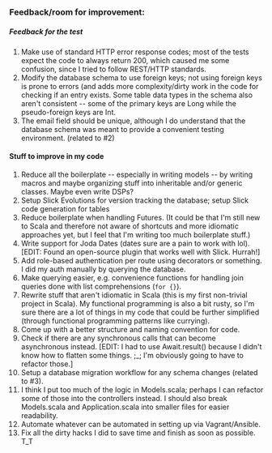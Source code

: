 ### Feedback/room for improvement:

##### Feedback for the test
1. Make use of standard HTTP error response codes; most of the tests expect the code to always
return 200, which caused me some confusion, since I tried to follow REST/HTTP standards.
2. Modify the database schema to use foreign keys; not using foreign keys is prone to errors (and
adds more complexity/dirty work in the code for checking if an entry exists. Some table data types
in the schema also aren't consistent -- some of the primary keys are Long while the pseudo-foreign
keys are Int.
3. The email field should be unique, although I do understand that the database schema was meant to
provide a convenient testing environment. (related to #2)

#### Stuff to improve in my code
1. Reduce all the boilerplate -- especially in writing models -- by writing macros and maybe
organizing stuff into inheritable and/or generic classes. Maybe even write DSPs?
2. Setup Slick Evolutions for version tracking the database; setup Slick code generation for tables
3. Reduce boilerplate when handling Futures. (It could be that I'm still new to Scala and therefore not aware of shortcuts and more idiomatic approaches yet, but I feel that I'm writing too much boilerplate stuff.)
4. Write support for Joda Dates (dates sure are a pain to work with lol). [EDIT: Found an
open-source plugin that works well with Slick. Hurrah!]
5. Add role-based authentication per route using decorators or something. I did my auth manually by querying the database.
6. Make querying easier, e.g. convenience functions for handling join queries done with list
comprehensions (`for {}`).
7. Rewrite stuff that aren't idiomatic in Scala (this is my first non-trivial project in Scala). My functional programming is also a bit rusty, so I'm sure there are a lot of things in my code that
could be further simplified (through functional programming patterns like currying).
8. Come up with a better structure and naming convention for code.
9. Check if there are any synchronous calls that can become asynchronous instead. [EDIT: I had to
use Await.result() because I didn't know how to flatten some things. ;_; I'm obviously going to have
to refactor those.]
10. Setup a database migration workflow for any schema changes (related to #3).
11. I think I put too much of the logic in Models.scala; perhaps I can refactor some of those into
the controllers instead. I should also break Models.scala and Application.scala into smaller files
for easier readability.
12. Automate whatever can be automated in setting up via Vagrant/Ansible.
13. Fix all the dirty hacks I did to save time and finish as soon as possible. T_T
